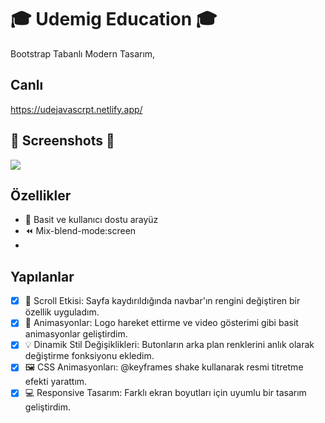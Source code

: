 # 🎓 Udemig Education  🎓

Bootstrap Tabanlı Modern Tasarım,


## Canlı
https://udejavascrpt.netlify.app/


## 📸 Screenshots 📸
![](edure.gif)



 ## Özellikler
- 🚀 Basit ve kullanıcı dostu arayüz
- ⏪ Mix-blend-mode:screen
- 


 ## Yapılanlar
- [x] 🎨 Scroll Etkisi: Sayfa kaydırıldığında navbar'ın rengini değiştiren bir özellik uyguladım.
- [x] 🔄 Animasyonlar: Logo hareket ettirme ve video gösterimi gibi basit animasyonlar geliştirdim.
- [x] 💡 Dinamik Stil Değişiklikleri: Butonların arka plan renklerini anlık olarak değiştirme fonksiyonu ekledim.
- [x] 🖼️ CSS Animasyonları: @keyframes shake kullanarak resmi titretme efekti yarattım.
- [x] 💻 Responsive Tasarım: Farklı ekran boyutları için uyumlu bir tasarım geliştirdim.
